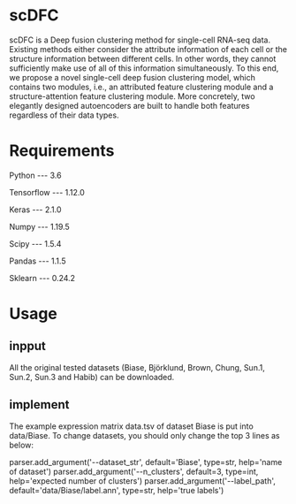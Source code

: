 # scDFC
scDFC is a Deep fusion clustering method for single-cell RNA-seq data. Existing methods either consider the attribute information of each cell or the structure information between different cells. In other words, they cannot sufficiently make use of all of this information simultaneously. To this end, we propose a novel single-cell deep fusion clustering model, which contains two modules, i.e., an attributed feature clustering module and a structure-attention feature clustering module. More concretely, two elegantly designed autoencoders are built to handle both features regardless of their data types.

# Requirements

Python --- 3.6 

Tensorflow --- 1.12.0 

Keras --- 2.1.0

Numpy --- 1.19.5

Scipy --- 1.5.4

Pandas --- 1.1.5

Sklearn --- 0.24.2

# Usage
## inpput 
All the original tested datasets (Biase, Björklund, Brown, Chung, Sun.1, Sun.2, Sun.3 and Habib) can be downloaded.

## implement
The example expression matrix data.tsv of dataset Biase is put into data/Biase. To change datasets, you should only change the top 3 lines as below:

parser.add_argument('--dataset_str', default='Biase', type=str, help='name of dataset')
parser.add_argument('--n_clusters', default=3, type=int, help='expected number of clusters')
parser.add_argument('--label_path', default='data/Biase/label.ann', type=str, help='true labels')
